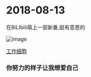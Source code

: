 

# 2018-08-13

在BiLIbili萌上一部新番,挺有意思的

![image](https://i0.hdslb.com/bfs/bangumi/f5d5f51b941c01f8b90b361b412dc75ecc2608d3.png@450w_600h.webp)

[工作细胞](https://www.bilibili.com/bangumi/media/md102392/?spm_id_from=666.10.bangumi_detail.2)

### 你努力的样子让我想爱自己
